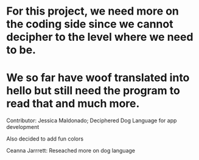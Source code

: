 # For this project, we need more on the coding side since we cannot decipher to the level where we need to be. 
# We so far have woof translated into hello but still need the program to read that and much more.

Contributor: Jessica Maldonado; Deciphered Dog Language for app development 

Also decided to add fun colors


Ceanna Jarrrett: Reseached more on dog language

